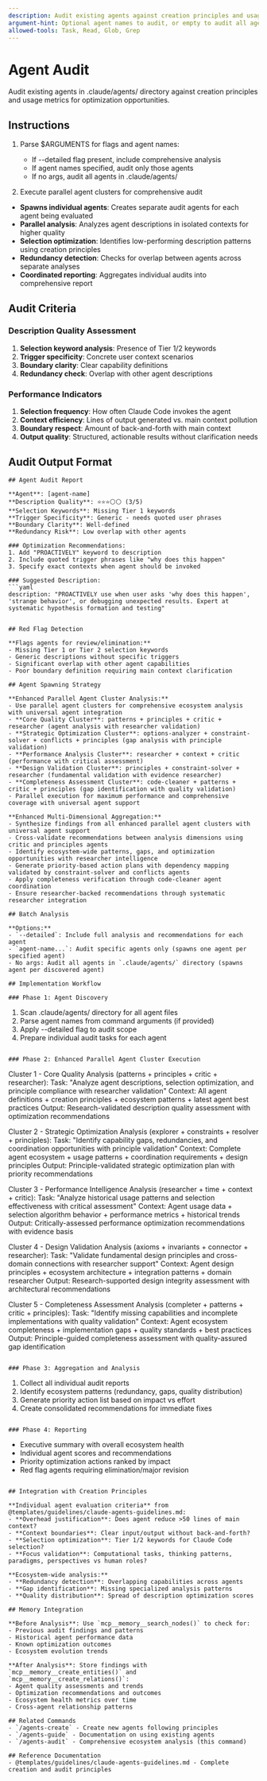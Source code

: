 ```yaml
---
description: Audit existing agents against creation principles and usage metrics.
argument-hint: Optional agent names to audit, or empty to audit all agents.
allowed-tools: Task, Read, Glob, Grep
---
```


# Agent Audit

Audit existing agents in .claude/agents/ directory against creation principles and usage metrics for optimization opportunities.

## Instructions

1. Parse $ARGUMENTS for flags and agent names:
   - If --detailed flag present, include comprehensive analysis
   - If agent names specified, audit only those agents
   - If no args, audit all agents in .claude/agents/

2. Execute parallel agent clusters for comprehensive audit
- **Spawns individual agents**: Creates separate audit agents for each agent being evaluated
- **Parallel analysis**: Analyzes agent descriptions in isolated contexts for higher quality
- **Selection optimization**: Identifies low-performing description patterns using creation principles
- **Redundancy detection**: Checks for overlap between agents across separate analyses
- **Coordinated reporting**: Aggregates individual audits into comprehensive report

## Audit Criteria

### Description Quality Assessment
1. **Selection keyword analysis**: Presence of Tier 1/2 keywords
2. **Trigger specificity**: Concrete user context scenarios
3. **Boundary clarity**: Clear capability definitions
4. **Redundancy check**: Overlap with other agent descriptions

### Performance Indicators
1. **Selection frequency**: How often Claude Code invokes the agent
2. **Context efficiency**: Lines of output generated vs. main context pollution
3. **Boundary respect**: Amount of back-and-forth with main context
4. **Output quality**: Structured, actionable results without clarification needs

## Audit Output Format

```
## Agent Audit Report

**Agent**: [agent-name]
**Description Quality**: ⭐⭐⭐⚪⚪ (3/5)
**Selection Keywords**: Missing Tier 1 keywords
**Trigger Specificity**: Generic - needs quoted user phrases
**Boundary Clarity**: Well-defined
**Redundancy Risk**: Low overlap with other agents

### Optimization Recommendations:
1. Add "PROACTIVELY" keyword to description
2. Include quoted trigger phrases like "why does this happen"
3. Specify exact contexts when agent should be invoked

### Suggested Description:
```yaml
description: "PROACTIVELY use when user asks 'why does this happen', 'strange behavior', or debugging unexpected results. Expert at systematic hypothesis formation and testing"
```
```

## Red Flag Detection

**Flags agents for review/elimination:**
- Missing Tier 1 or Tier 2 selection keywords
- Generic descriptions without specific triggers
- Significant overlap with other agent capabilities
- Poor boundary definition requiring main context clarification

## Agent Spawning Strategy

**Enhanced Parallel Agent Cluster Analysis:**
- Use parallel agent clusters for comprehensive ecosystem analysis with universal agent integration
- **Core Quality Cluster**: patterns + principles + critic + researcher (agent analysis with researcher validation)
- **Strategic Optimization Cluster**: options-analyzer + constraint-solver + conflicts + principles (gap analysis with principle validation)
- **Performance Analysis Cluster**: researcher + context + critic (performance with critical assessment)
- **Design Validation Cluster**: principles + constraint-solver + researcher (fundamental validation with evidence researcher)
- **Completeness Assessment Cluster**: code-cleaner + patterns + critic + principles (gap identification with quality validation)
- Parallel execution for maximum performance and comprehensive coverage with universal agent support

**Enhanced Multi-Dimensional Aggregation:**
- Synthesize findings from all enhanced parallel agent clusters with universal agent support
- Cross-validate recommendations between analysis dimensions using critic and principles agents
- Identify ecosystem-wide patterns, gaps, and optimization opportunities with researcher intelligence
- Generate priority-based action plans with dependency mapping validated by constraint-solver and conflicts agents
- Apply completeness verification through code-cleaner agent coordination
- Ensure researcher-backed recommendations through systematic researcher integration

## Batch Analysis

**Options:**
- `--detailed`: Include full analysis and recommendations for each agent
- `agent-name...`: Audit specific agents only (spawns one agent per specified agent)
- No args: Audit all agents in `.claude/agents/` directory (spawns agent per discovered agent)

## Implementation Workflow

### Phase 1: Agent Discovery
```
1. Scan .claude/agents/ directory for all agent files
2. Parse agent names from command arguments (if provided)
3. Apply --detailed flag to audit scope
4. Prepare individual audit tasks for each agent
```

### Phase 2: Enhanced Parallel Agent Cluster Execution
```
Cluster 1 - Core Quality Analysis (patterns + principles + critic + researcher):
  Task: "Analyze agent descriptions, selection optimization, and principle compliance with researcher validation"
  Context: All agent definitions + creation principles + ecosystem patterns + latest agent best practices
  Output: Research-validated description quality assessment with optimization recommendations

Cluster 2 - Strategic Optimization Analysis (explorer + constraints + resolver + principles):
  Task: "Identify capability gaps, redundancies, and coordination opportunities with principle validation"
  Context: Complete agent ecosystem + usage patterns + coordination requirements + design principles
  Output: Principle-validated strategic optimization plan with priority recommendations

Cluster 3 - Performance Intelligence Analysis (researcher + time + context + critic):
  Task: "Analyze historical usage patterns and selection effectiveness with critical assessment"
  Context: Agent usage data + selection algorithm behavior + performance metrics + historical trends
  Output: Critically-assessed performance optimization recommendations with evidence basis

Cluster 4 - Design Validation Analysis (axioms + invariants + connector + researcher):
  Task: "Validate fundamental design principles and cross-domain connections with researcher support"
  Context: Agent design principles + ecosystem architecture + integration patterns + domain researcher
  Output: Research-supported design integrity assessment with architectural recommendations

Cluster 5 - Completeness Assessment Analysis (completer + patterns + critic + principles):
  Task: "Identify missing capabilities and incomplete implementations with quality validation"
  Context: Agent ecosystem completeness + implementation gaps + quality standards + best practices
  Output: Principle-guided completeness assessment with quality-assured gap identification
```

### Phase 3: Aggregation and Analysis
```
1. Collect all individual audit reports
2. Identify ecosystem patterns (redundancy, gaps, quality distribution)
3. Generate priority action list based on impact vs effort
4. Create consolidated recommendations for immediate fixes
```

### Phase 4: Reporting
```
- Executive summary with overall ecosystem health
- Individual agent scores and recommendations  
- Priority optimization actions ranked by impact
- Red flag agents requiring elimination/major revision
```

## Integration with Creation Principles

**Individual agent evaluation criteria** from @templates/guidelines/claude-agents-guidelines.md:
- **Overhead justification**: Does agent reduce >50 lines of main context?
- **Context boundaries**: Clear input/output without back-and-forth?
- **Selection optimization**: Tier 1/2 keywords for Claude Code selection?
- **Focus validation**: Computational tasks, thinking patterns, paradigms, perspectives vs human roles?

**Ecosystem-wide analysis:**
- **Redundancy detection**: Overlapping capabilities across agents
- **Gap identification**: Missing specialized analysis patterns
- **Quality distribution**: Spread of description optimization scores

## Memory Integration

**Before Analysis**: Use `mcp__memory__search_nodes()` to check for:
- Previous audit findings and patterns
- Historical agent performance data
- Known optimization outcomes
- Ecosystem evolution trends

**After Analysis**: Store findings with `mcp__memory__create_entities()` and `mcp__memory__create_relations()`:
- Agent quality assessments and trends
- Optimization recommendations and outcomes
- Ecosystem health metrics over time
- Cross-agent relationship patterns

## Related Commands
- `/agents-create` - Create new agents following principles
- `/agents-guide` - Documentation on using existing agents
- `/agents-audit` - Comprehensive ecosystem analysis (this command)

## Reference Documentation
- @templates/guidelines/claude-agents-guidelines.md - Complete creation and audit principles